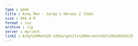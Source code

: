 ```yaml
---
type : game
title : Army Men - Sarge's Heroes 2 (USA)
size : 946.4 M
format : iso
archive : zip
server : myrient
link2 : Army%20Men%20-%20Sarge%27s%20Heroes%202%20%28USA%29
---
```

